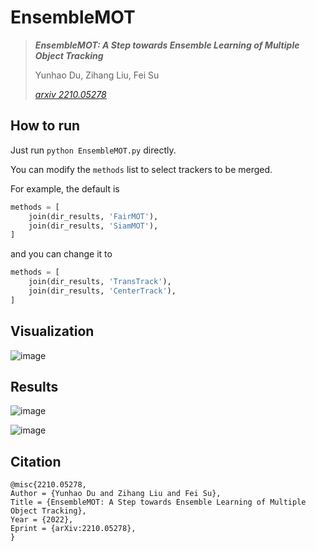 # EnsembleMOT


> ***EnsembleMOT: A Step towards Ensemble Learning of Multiple Object Tracking***
>
> Yunhao Du, Zihang Liu, Fei Su
>
> [*arxiv 2210.05278*](https://arxiv.org/abs/2210.05278)

## How to run

Just run `python EnsembleMOT.py` directly.

You can modify the `methods` list to select trackers to be merged.

For example, the default is 
```python
methods = [
    join(dir_results, 'FairMOT'),
    join(dir_results, 'SiamMOT'),
]
```

and you can change it to 
```python
methods = [
    join(dir_results, 'TransTrack'),
    join(dir_results, 'CenterTrack'),
]
```

## Visualization

![image](https://user-images.githubusercontent.com/99722489/196875661-ab7d2a94-b776-459d-9f88-bd7920b6545b.png)

## Results

![image](https://user-images.githubusercontent.com/99722489/196875733-32163421-c7f5-42da-b972-f69e09c5891a.png)

![image](https://user-images.githubusercontent.com/99722489/196875839-54f60b58-252b-447e-a9f0-20c461077335.png)


## Citation
```
@misc{2210.05278,
Author = {Yunhao Du and Zihang Liu and Fei Su},
Title = {EnsembleMOT: A Step towards Ensemble Learning of Multiple Object Tracking},
Year = {2022},
Eprint = {arXiv:2210.05278},
}
```
